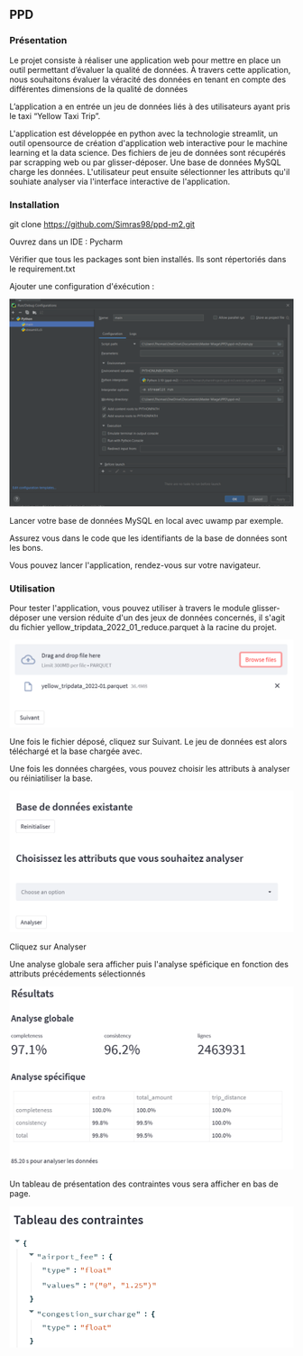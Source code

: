 ## PPD

### Présentation

Le projet consiste à réaliser une application web pour mettre en place un outil permettant d’évaluer la qualité de données. À travers cette application, nous souhaitons évaluer la véracité des données en tenant en compte des différentes dimensions de la qualité de données

L’application a en entrée un jeu de données liés à des utilisateurs ayant pris le taxi  “Yellow Taxi Trip”.

L'application est développée en python avec la technologie streamlit, un outil opensource de création d'application web interactive pour le machine learning et la data science. Des fichiers de jeu de données sont récupérés par scrapping web ou par glisser-déposer. Une base de données MySQL charge les données. L'utilisateur peut ensuite sélectionner les attributs qu'il souhiate analyser via l'interface interactive de l'application.

### Installation

git clone https://github.com/Simras98/ppd-m2.git

Ouvrez dans un IDE : Pycharm

Vérifier que tous les packages sont bien installés. Ils sont répertoriés dans le requirement.txt

Ajouter une configuration d'éxécution :

![This is an image](https://github.com/Simras98/ppd-m2/blob/931f0fd4617944ce1b64888b4e0c60bc0a18184b/pics/config.png)

Lancer votre base de données MySQL en local avec uwamp par exemple.

Assurez vous dans le code que les identifiants de la base de données sont les bons.

Vous pouvez lancer l'application, rendez-vous sur votre navigateur.

### Utilisation

Pour tester l'application, vous pouvez utiliser à travers le module glisser-déposer une version réduite d'un des jeux de données concernés, il s'agit du fichier yellow_tripdata_2022_01_reduce.parquet à la racine du projet.

![This is an image](https://github.com/Simras98/ppd-m2/blob/931f0fd4617944ce1b64888b4e0c60bc0a18184b/pics/draganddrop.png)

Une fois le fichier déposé, cliquez sur Suivant.
Le jeu de données est alors téléchargé et la base chargée avec.

Une fois les données chargées, vous pouvez choisir les attributs à analyser ou réiniatiliser la base.

![This is an image](https://github.com/Simras98/ppd-m2/blob/931f0fd4617944ce1b64888b4e0c60bc0a18184b/pics/choiceattributs.png)

Cliquez sur Analyser

Une analyse globale sera afficher puis l'analyse spéficique en fonction des attributs précédements sélectionnés

![This is an image](https://github.com/Simras98/ppd-m2/blob/931f0fd4617944ce1b64888b4e0c60bc0a18184b/pics/result.png)

Un tableau de présentation des contraintes vous sera afficher en bas de page.

![This is an image](https://github.com/Simras98/ppd-m2/blob/931f0fd4617944ce1b64888b4e0c60bc0a18184b/pics/contrainttable.png)








